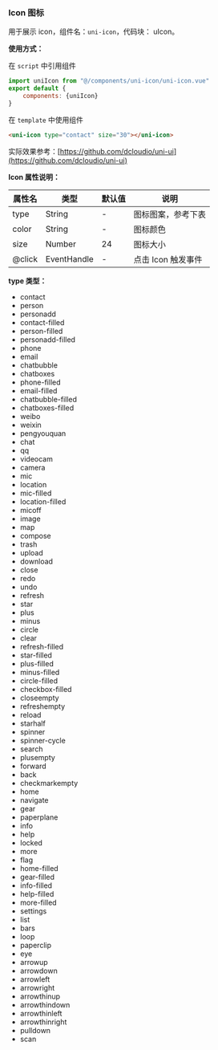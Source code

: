 ### Icon 图标

用于展示 icon，组件名：``uni-icon``，代码块： uIcon。

**使用方式：**

在 ``script`` 中引用组件 

```javascript
import uniIcon from "@/components/uni-icon/uni-icon.vue"
export default {
    components: {uniIcon}
}
```

在 ``template`` 中使用组件

```html
<uni-icon type="contact" size="30"></uni-icon>
```

实际效果参考：[https://github.com/dcloudio/uni-ui](https://github.com/dcloudio/uni-ui)

**Icon 属性说明：**

|属性名		|类型|默认值	|说明|
|---|----|---|---|
|type	|String	|-|图标图案，参考下表|
|color	|String	|-|图标颜色	|
|size	|Number	|24|图标大小|
|@click	|EventHandle|-|点击 Icon 触发事件|

**type 类型：**

<div>
  <link rel="stylesheet" type="text/css" href="https://img-cdn-qiniu.dcloud.net.cn/uniapp/doc/icon1.1.css"/>
  <ul class="icon-group">
  	<li class="icon-item"><span class="uni-icon uni-icon-contact"></span><span>contact</span></li>
  	<li class="icon-item"><span class="uni-icon uni-icon-person"></span><span>person</span></li>
  	<li class="icon-item"><span class="uni-icon uni-icon-personadd"></span><span>personadd</span></li>
  	<li class="icon-item"><span class="uni-icon uni-icon-contact-filled"></span><span>contact-filled</span></li>
  	<li class="icon-item"><span class="uni-icon uni-icon-person-filled"></span><span>person-filled</span></li>
  	<li class="icon-item"><span class="uni-icon uni-icon-personadd-filled"></span><span>personadd-filled</span></li>
  	<li class="icon-item"><span class="uni-icon uni-icon-phone"></span><span>phone</span></li>
  	<li class="icon-item"><span class="uni-icon uni-icon-email"></span><span>email</span></li>
  	<li class="icon-item"><span class="uni-icon uni-icon-chatbubble"></span><span>chatbubble</span></li>
  	<li class="icon-item"><span class="uni-icon uni-icon-chatboxes"></span><span>chatboxes</span></li>
  	<li class="icon-item"><span class="uni-icon uni-icon-phone-filled"></span><span>phone-filled</span></li>
  	<li class="icon-item"><span class="uni-icon uni-icon-email-filled"></span><span>email-filled</span></li>
  	<li class="icon-item"><span class="uni-icon uni-icon-chatbubble-filled"></span><span>chatbubble-filled</span></li>
  	<li class="icon-item"><span class="uni-icon uni-icon-chatboxes-filled"></span><span>chatboxes-filled</span></li>
  	<li class="icon-item"><span class="uni-icon uni-icon-weibo"></span><span>weibo</span></li>
  	<li class="icon-item"><span class="uni-icon uni-icon-weixin"></span><span>weixin</span></li>
  	<li class="icon-item"><span class="uni-icon uni-icon-pengyouquan"></span><span>pengyouquan</span></li>
  	<li class="icon-item"><span class="uni-icon uni-icon-chat"></span><span>chat</span></li>
  	<li class="icon-item"><span class="uni-icon uni-icon-qq"></span><span>qq</span></li>
  	<li class="icon-item"><span class="uni-icon uni-icon-videocam"></span><span>videocam</span></li>
  	<li class="icon-item"><span class="uni-icon uni-icon-camera"></span><span>camera</span></li>
  	<li class="icon-item"><span class="uni-icon uni-icon-mic"></span><span>mic</span></li>
  	<li class="icon-item"><span class="uni-icon uni-icon-location"></span><span>location</span></li>
  	<li class="icon-item"><span class="uni-icon uni-icon-mic-filled"></span><span>mic-filled</span></li>
  	<li class="icon-item"><span class="uni-icon uni-icon-location-filled"></span><span>location-filled</span></li>
  	<li class="icon-item"><span class="uni-icon uni-icon-micoff"></span><span>micoff</span></li>
  	<li class="icon-item"><span class="uni-icon uni-icon-image"></span><span>image</span></li>
  	<li class="icon-item"><span class="uni-icon uni-icon-map"></span><span>map</span></li>
  	<li class="icon-item"><span class="uni-icon uni-icon-compose"></span><span>compose</span></li>
  	<li class="icon-item"><span class="uni-icon uni-icon-trash"></span><span>trash</span></li>
  	<li class="icon-item"><span class="uni-icon uni-icon-upload"></span><span>upload</span></li>
  	<li class="icon-item"><span class="uni-icon uni-icon-download"></span><span>download</span></li>
  	<li class="icon-item"><span class="uni-icon uni-icon-close"></span><span>close</span></li>
  	<li class="icon-item"><span class="uni-icon uni-icon-redo"></span><span>redo</span></li>
  	<li class="icon-item"><span class="uni-icon uni-icon-undo"></span><span>undo</span></li>
  	<li class="icon-item"><span class="uni-icon uni-icon-refresh"></span><span>refresh</span></li>
  	<li class="icon-item"><span class="uni-icon uni-icon-star"></span><span>star</span></li>
  	<li class="icon-item"><span class="uni-icon uni-icon-plus"></span><span>plus</span></li>
  	<li class="icon-item"><span class="uni-icon uni-icon-minus"></span><span>minus</span></li>
  	<li class="icon-item"><span class="uni-icon uni-icon-circle"></span><span>circle</span></li>
  	<li class="icon-item"><span class="uni-icon uni-icon-clear"></span><span>clear</span></li>
  	<li class="icon-item"><span class="uni-icon uni-icon-refresh-filled"></span><span>refresh-filled</span></li>
  	<li class="icon-item"><span class="uni-icon uni-icon-star-filled"></span><span>star-filled</span></li>
  	<li class="icon-item"><span class="uni-icon uni-icon-plus-filled"></span><span>plus-filled</span></li>
  	<li class="icon-item"><span class="uni-icon uni-icon-minus-filled"></span><span>minus-filled</span></li>
  	<li class="icon-item"><span class="uni-icon uni-icon-circle-filled"></span><span>circle-filled</span></li>
  	<li class="icon-item"><span class="uni-icon uni-icon-checkbox-filled"></span><span>checkbox-filled</span></li>
  	<li class="icon-item"><span class="uni-icon uni-icon-closeempty"></span><span>closeempty</span></li>
  	<li class="icon-item"><span class="uni-icon uni-icon-refreshempty"></span><span>refreshempty</span></li>
  	<li class="icon-item"><span class="uni-icon uni-icon-reload"></span><span>reload</span></li>
  	<li class="icon-item"><span class="uni-icon uni-icon-starhalf"></span><span>starhalf</span></li>
  	<li class="icon-item"><span class="uni-icon uni-icon-spinner"></span><span>spinner</span></li>
  	<li class="icon-item"><span class="uni-icon uni-icon-spinner-cycle"></span><span>spinner-cycle</span></li>
  	<li class="icon-item"><span class="uni-icon uni-icon-search"></span><span>search</span></li>
  	<li class="icon-item"><span class="uni-icon uni-icon-plusempty"></span><span>plusempty</span></li>
  	<li class="icon-item"><span class="uni-icon uni-icon-forward"></span><span>forward</span></li>
  	<li class="icon-item"><span class="uni-icon uni-icon-back"></span><span>back</span></li>
  	<li class="icon-item"><span class="uni-icon uni-icon-checkmarkempty"></span><span>checkmarkempty</span></li>
  	<li class="icon-item"><span class="uni-icon uni-icon-home"></span><span>home</span></li>
  	<li class="icon-item"><span class="uni-icon uni-icon-navigate"></span><span>navigate</span></li>
  	<li class="icon-item"><span class="uni-icon uni-icon-gear"></span><span>gear</span></li>
  	<li class="icon-item"><span class="uni-icon uni-icon-paperplane"></span><span>paperplane</span></li>
  	<li class="icon-item"><span class="uni-icon uni-icon-info"></span><span>info</span></li>
  	<li class="icon-item"><span class="uni-icon uni-icon-help"></span><span>help</span></li>
  	<li class="icon-item"><span class="uni-icon uni-icon-locked"></span><span>locked</span></li>
  	<li class="icon-item"><span class="uni-icon uni-icon-more"></span><span>more</span></li>
  	<li class="icon-item"><span class="uni-icon uni-icon-flag"></span><span>flag</span></li>
  	<li class="icon-item"><span class="uni-icon uni-icon-home-filled"></span><span>home-filled</span></li>
  	<li class="icon-item"><span class="uni-icon uni-icon-gear-filled"></span><span>gear-filled</span></li>
  	<li class="icon-item"><span class="uni-icon uni-icon-info-filled"></span><span>info-filled</span></li>
  	<li class="icon-item"><span class="uni-icon uni-icon-help-filled"></span><span>help-filled</span></li>
  	<li class="icon-item"><span class="uni-icon uni-icon-more-filled"></span><span>more-filled</span></li>
  	<li class="icon-item"><span class="uni-icon uni-icon-settings"></span><span>settings</span></li>
  	<li class="icon-item"><span class="uni-icon uni-icon-list"></span><span>list</span></li>
  	<li class="icon-item"><span class="uni-icon uni-icon-bars"></span><span>bars</span></li>
  	<li class="icon-item"><span class="uni-icon uni-icon-loop"></span><span>loop</span></li>
  	<li class="icon-item"><span class="uni-icon uni-icon-paperclip"></span><span>paperclip</span></li>
  	<li class="icon-item"><span class="uni-icon uni-icon-eye"></span><span>eye</span></li>
  	<li class="icon-item"><span class="uni-icon uni-icon-arrowup"></span><span>arrowup</span></li>
  	<li class="icon-item"><span class="uni-icon uni-icon-arrowdown"></span><span>arrowdown</span></li>
  	<li class="icon-item"><span class="uni-icon uni-icon-arrowleft"></span><span>arrowleft</span></li>
  	<li class="icon-item"><span class="uni-icon uni-icon-arrowright"></span><span>arrowright</span></li>
  	<li class="icon-item"><span class="uni-icon uni-icon-arrowthinup"></span><span>arrowthinup</span></li>
  	<li class="icon-item"><span class="uni-icon uni-icon-arrowthindown"></span><span>arrowthindown</span></li>
  	<li class="icon-item"><span class="uni-icon uni-icon-arrowthinleft"></span><span>arrowthinleft</span></li>
  	<li class="icon-item"><span class="uni-icon uni-icon-arrowthinright"></span><span>arrowthinright</span></li>
  	<li class="icon-item"><span class="uni-icon uni-icon-pulldown"></span><span>pulldown</span></li>
  	<li class="icon-item"><span class="uni-icon uni-icon-scan"></span><span>scan</span></li>
  </ul>
</div>
